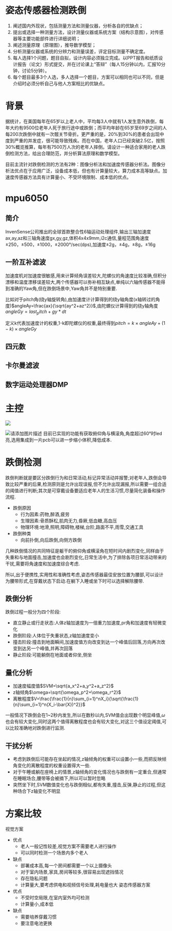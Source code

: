 # 姿态传感器检测跌倒
1. 阐述国内外现状，包括测量方法和测量仪器，分析各自的优缺点；
2. 提出或选择一种测量方法，设计测量仪器或系统方案（结构示意图），对传感器等主要功能部件进行详细说明；
3. 阐述测量原理（原理图），推导数学模型；
4. 分析测量仪器或系统的分辨力和测量误差，评定目标测量不确定度。
5. 每人选择1个问题，题目自拟，设计内容必须独立完成。以PPT报告和纸质设计报告（论文）形式提交，并在讨论课上“答辩”（每人15分钟以内，汇报10分钟，讨论5分钟）。
6. 每个题目最多3个人选，多人选择一个题目，方案可以相同也可以不同，但是介绍时必须分析自己与他人方案相比的优缺点。

# 背景

据统计，在美国每年在65岁以上老人中，平均每3人中就有1人发生意外跌倒，每年大约有9500位老年人死于旅行途中或跌倒；而平均年龄在65岁至69岁之间的人每200次跌倒中就有一次髋关节骨折。更严重的是，20%到30%的患者会出现中度到严重的并发症，很可能导致残疾。而在中国，老年人口已经突破2.5亿，按照30%概览推算，每年有7500万人次的老年人摔倒。请设计一种适合家用的老人跌倒检测方法，给出合理防范，并分析算法原理和数学模型。

目前主流针对跌倒检测的方法有2种：图像分析法和加速度传感器分析法。图像分析法优点在于应用广泛，设备成本低，但也有计算量较大，算力成本高等缺点。加速度传感器方法具有计算量小、不受环境限制、成本低的优点。

# mpu6050

## 简介

InvenSense公司推出的全球首款整合性6轴运动处理组件,输出三轴加速度ax,ay,az和三轴角速度gx,gy,gz,体积4x4x9mm,i2c通信,量程范围角速度±250，±500，±1000，±2000°/sec(dps),加速度±2g，±4g，±8g，±16g

## 一阶互补滤波

加速度机对加速度很敏感,用来计算倾角误差较大,陀螺仪的角速度比较准确,但积分漂移和温度漂移误差较大,两个传感器可以弥补相互缺点,单纯以六轴传感器不能得到准确的Yaw角,但在跌倒场景中,Yaw角并不是特别重要.

比如对于pitch角(绕y轴旋转角),由加速度计计算得到的绕y轴角度(x轴转过的角度)$angleAy=\frac{ax}{\sqrt{ay^2+az^2}}$,由陀螺仪计算得到的绕y轴角度$angleGy=last_pitch+gy*dt$

定义k代表加速度计的权重,1-k即陀螺仪的权重,最终得到$pitch=k\times angleAy+(1-k)\times angleGy$

## 四元数

## 卡尔曼滤波

## 数字运动处理器DMP

# 主控

![](https://img-blog.csdnimg.cn/img_convert/1fef0322b05f30dbbbf85fc3b75e3abd.png)

![请添加图片描述](https://img-blog.csdnimg.cn/dba50aeb72464b13afd633c122a149b2.gif)
目前已实现的功能有获取俯仰角与横滚角,角度超过60°时led亮,选用集成到一片pcb可以进一步缩小体积,降低成本.

# 跌倒检测

跌倒判断就是要区分跌倒行为和日常活动,标记异常活动并报警;对老年人,跌倒会导致比较严重的后果,检测原则是允许出现误报,但不允许出现漏报,所以需要一组合适的阈值进行判断;其次是可穿戴设备要适应老年人的生活习惯,尽量简化装备和操作流程.

- 跌倒原因
  - 行为因素:药物,醉酒,疲劳
  - 生理因素:骨质酥松,肌肉无力,昏厥,低血糖,高血压
  - 物理环境:地滑,照明,障碍物,楼梯,台阶,路面不平,雨雪,交通工具
- 跌倒种类
  - 向前扑倒,向后跌倒,向侧方跌倒

几种跌倒情况的共同特征是躯干的俯仰角或横滚角在短时间内剧烈变化,同样由于失重和与地面撞击,加速度也会剧烈变化,日常生活中,为了排除各项日常活动带来的干扰,需要将角速度和加速度综合考虑.

所以,出于便携性,实用性和准确性考虑,姿态传感器最佳安放位置为腰部,可以设计为腰带形式,在穿戴状态下启动.在躺下入睡或坐下时可以选择解除腰带.

## 跌倒分析
跌倒过程一般分为四个阶段:
- 直立静止或行走状态:人体z轴加速度为一倍重力加速度,pr角和加速度有轻微变化
- 跌倒阶段:人体位于失重状态,z轴加速度变小
- 撞击阶段:撞击到地面瞬间,加速度值方向改变到达一个峰值后回落,方向再次改变到达另一个峰值,并再次回落
- 静止阶段:可能躺倒在地面或者仰坐,侧坐

## 量化分析
- 加速度幅度值$SVM=\sqrt{a_x^2+a_y^2+a_z^2}$
- z轴倾角$\omega=\sqrt{\omega_p^2+\omega_r^2}$
- 离散程度$V=\frac{\frac{1}{n}\sum_{i=1}^nX_i}{\sqrt{\frac{1}{n}\sum_{i=1}^n(X_i-\bar{X})^2}}$

一般情况下跌倒会在1~2秒内发生,所以在数秒以内,SVM值会出现数个明显峰值,$\omega$也会有较大变化,同时这两个值得离散程度也会有较大变化,对这三个值设定阈值,可以比较准确地对跌倒进行监测.

## 干扰分析
- 考虑到跌倒后可能存在坐起的情况,z轴倾角的权重可以设置小一些,而把反映倾角变化的离散程度的权重设置得大一些.
- 对于午睡或躺在座椅上的情景,z轴倾角的变化情况也与跌倒有一定重合,但通常在睡眠场合,腰带等会被摘下,所以可以暂时忽略
- 突然坐下时,SVM数值变化也与跌倒相似,都有失重,撞击,反弹,静止的过程,但这种场合下z轴变化不明显

# 方案比较
视觉方案
- 优点
  - 老人一般记性较差,视觉方案不需要老人进行操作
  - 可以同时检测一个场景内多个老人
- 缺点
  - 部署成本高,每一个房间都需要一个以上摄像头
  - 对于室内场景,家具,房间等较多,很容易出现遮挡情况
  - 存在隐私问题
  - 计算量大,要考虑供电和视频信号处理,耗电量也大
姿态传感器方案
- 优点
  - 不受时空局限,在室内室外均可检测
  - 计算量小,成本低
- 缺点
  - 需要培养穿戴习惯
  - 要注意电池更换